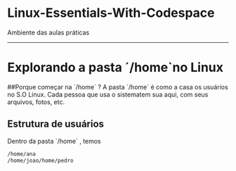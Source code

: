 # Linux-Essentials-With-Codespace
Ambiente das aulas práticas

---

# Explorando a pasta ´/home`no Linux
##Porque começar na  ´/home` ?
A pasta ´/home´ é como a casa os usuários no S.O Linux.  Cada pessoa que usa o sistematem sua aqui, com seus arquivos, fotos, etc.
## Estrutura de usuários
Dentro da pasta ´/home` , temos
```bash
/home/ana
/home/joao/home/pedro
